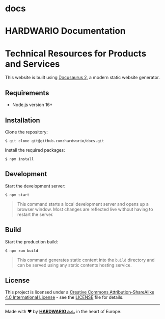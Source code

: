 # docs
# HARDWARIO Documentation
# Technical Resources for Products and Services

This website is built using [Docusaurus 2](https://docusaurus.io), a modern static website generator.

## Requirements

* Node.js version 16+

## Installation

Clone the repository:

```
$ git clone git@github.com:hardwario/docs.git
```

Install the required packages:

```
$ npm install
```

## Development

Start the development server:

```
$ npm start
```

> This command starts a local development server and opens up a browser window. Most changes are reflected live without having to restart the server.

## Build

Start the production build:

```
$ npm run build
```

> This command generates static content into the `build` directory and can be served using any static contents hosting service.

## License

This project is licensed under a [Creative Commons Attribution-ShareAlike 4.0 International License](https://creativecommons.org/licenses/by-sa/4.0) - see the [LICENSE](LICENSE) file for details.

---

Made with ❤️ by [**HARDWARIO a.s.**](https://www.hardwario.com) in the heart of Europe.
